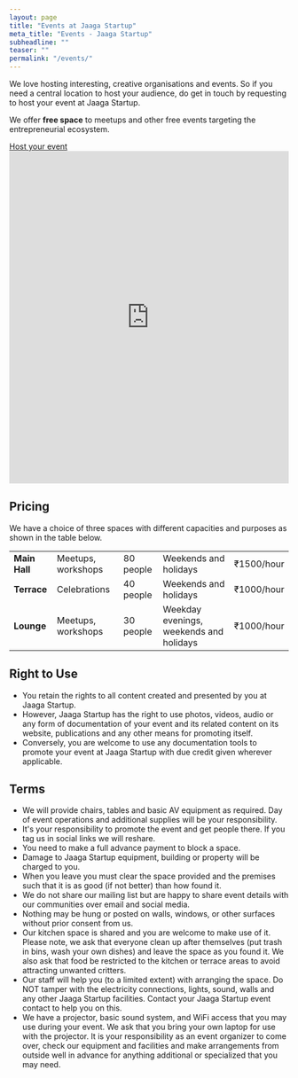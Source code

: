 ```yaml
---
layout: page
title: "Events at Jaaga Startup"
meta_title: "Events - Jaaga Startup"
subheadline: ""
teaser: ""
permalink: "/events/"
---
```


We love hosting interesting, creative organisations and events. So if you need a central location to host your audience, do get in touch by requesting to host your event at Jaaga Startup. 

We offer **free space** to meetups and other free events targeting the entrepreneurial ecosystem.

<div class="small-12 text-center columns">
<a class="button large radius alert" href="https://app.timebridge.com/#/meet/JaagaStartup" target='_blank'>Host your event</a>
</div>


<iframe src="https://calendar.google.com/calendar/embed?showTitle=0&amp;showPrint=0&amp;showCalendars=0&amp;height=600&amp;wkst=2&amp;bgcolor=%23FFFFFF&amp;src=en-gb.indian%23holiday%40group.v.calendar.google.com&amp;color=%23125A12&amp;src=jaaga.in_43bcpcq035vejtu6sevcvpugb8%40group.calendar.google.com&amp;color=%23B1440E&amp;ctz=Asia%2FCalcutta" style="border-width:0" width="100%" height="600" frameborder="0" scrolling="no"></iframe>


## Pricing

We have a choice of three spaces with different capacities and purposes as shown in the table below. 

<table>
    <tr>
        <td><b>Main Hall</b></td>
        <td>Meetups, workshops</td>
        <td>80 people</td>
        <td>Weekends and holidays</td>
        <td>₹1500/hour</td>
    </tr>
    <tr>
        <td><b>Terrace</b></td>
        <td>Celebrations</td>
        <td>40 people</td>
        <td>Weekends and holidays</td>
        <td>₹1000/hour</td>
    </tr>
    <tr>
        <td><b>Lounge</b></td>
        <td>Meetups, workshops</td>
        <td>30 people</td>
        <td>Weekday evenings, weekends and holidays</td>
        <td>₹1000/hour</td>
    </tr>
</table>


## Right to Use

- You retain the rights to all content created and presented by you at Jaaga Startup.
- However, Jaaga Startup has the right to use photos, videos, audio or any form of documentation of your event and its related content on its website, publications and any other means for promoting itself.
- Conversely, you are welcome to use any documentation tools to promote your event at Jaaga Startup with due credit given wherever applicable.

## Terms

- We will provide chairs, tables and basic AV equipment as required. Day of event operations and additional supplies will be your responsibility.
- It's your responsibility to promote the event and get people there. If you tag us in social links we will reshare. 
- You need to make a full advance payment to block a space.
- Damage to Jaaga Startup equipment, building or property will be charged to you.
- When you leave you must clear the space provided and the premises such that it is as good (if not better) than how found it.
- We do not share our mailing list but are happy to share event details with our communities over email and social media.
- Nothing may be hung or posted on walls, windows, or other surfaces without prior consent from us.
- Our kitchen space is shared and you are welcome to make use of it.  Please note, we ask that everyone clean up after themselves (put trash in bins, wash your own dishes) and leave the space as you found it.  We also ask that food be restricted to the kitchen or terrace areas to avoid attracting unwanted critters.
- Our staff will help you (to a limited extent) with arranging the space. Do NOT tamper with the electricity connections, lights, sound, walls and any other Jaaga Startup facilities. Contact your Jaaga Startup event contact to help you on this.
- We have a projector, basic sound system, and WiFi access that you may use during your event. We ask that you bring your own laptop for use with the projector. It is your responsibility as an event organizer to come over, check our equipment and facilities and make arrangements from outside well in advance for anything additional or specialized that you may need.

<br/>
